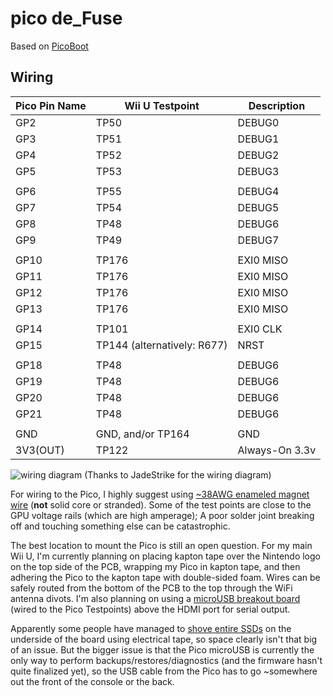 # pico de_Fuse

Based on [PicoBoot](https://github.com/webhdx/PicoBoot)

## Wiring

| Pico Pin Name  | Wii U Testpoint | Description |
| -------------- | --------------- | ----------- |
| GP2            | TP50            | DEBUG0      |
| GP3            | TP51            | DEBUG1      |
| GP4            | TP52            | DEBUG2      |
| GP5            | TP53            | DEBUG3      |
|                |                 |             |
| GP6            | TP55            | DEBUG4      |
| GP7            | TP54            | DEBUG5      |
| GP8            | TP48            | DEBUG6      |
| GP9            | TP49            | DEBUG7      |
|                |                 |             |
| GP10           | TP176           | EXI0 MISO   |
| GP11           | TP176           | EXI0 MISO   |
| GP12           | TP176           | EXI0 MISO   |
| GP13           | TP176           | EXI0 MISO   |
|                |                 |             |
| GP14           | TP101           | EXI0 CLK    |
| GP15           | TP144 (alternatively: R677) | NRST |
|                |                 |             |
| GP18           | TP48            | DEBUG6      |
| GP19           | TP48            | DEBUG6      |
| GP20           | TP48            | DEBUG6      |
| GP21           | TP48            | DEBUG6      |
|                |                 |             |
| GND            |  GND, and/or TP164 |      GND |
| 3V3(OUT)       |  TP122             | Always-On 3.3v |

![wiring diagram](wiring.png)
(Thanks to JadeStrike for the wiring diagram)

For wiring to the Pico, I highly suggest using [~38AWG enameled magnet wire](https://www.amazon.com/BNTECHGO-AWG-Magnet-Wire-Transformers/dp/B0823C7C2H) (**not** solid core or stranded). Some of the test points are close to the GPU voltage rails (which are high amperage); A poor solder joint breaking off and touching something else can be catastrophic.

The best location to mount the Pico is still an open question. For my main Wii U, I'm currently planning on placing kapton tape over the Nintendo logo on the top side of the PCB, wrapping my Pico in kapton tape, and then adhering the Pico to the kapton tape with double-sided foam. Wires can be safely routed from the bottom of the PCB to the top through the WiFi antenna divots. I'm also planning on using a [microUSB breakout board](https://www.amazon.com/Adafruit-Micro-B-Breakout-Board-ADA1833/dp/B00KLDPZVU) (wired to the Pico Testpoints) above the HDMI port for serial output.

Apparently some people have managed to [shove entire SSDs](https://gbatemp.net/threads/wii-u-internal-ssd-with-activity-led.606315/) on the underside of the board using electrical tape, so space clearly isn't that big of an issue. But the bigger issue is that the Pico microUSB is currently the only way to perform backups/restores/diagnostics (and the firmware hasn't quite finalized yet), so the USB cable from the Pico has to go ~somewhere out the front of the console or the back.
